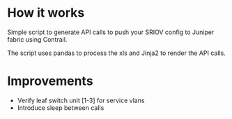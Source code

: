 # How it works 

Simple script to generate API calls to push your SRIOV config to Juniper fabric using Contrail.

The script uses pandas to process the xls and Jinja2 to render the API calls.


# Improvements
- Verify leaf switch unit [1-3] for service vlans
- Introduce sleep between calls
